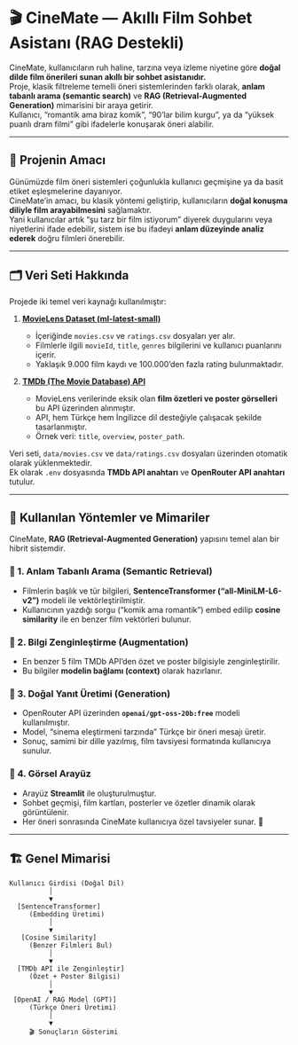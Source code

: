 # 🎬 CineMate — Akıllı Film Sohbet Asistanı (RAG Destekli)

CineMate, kullanıcıların ruh haline, tarzına veya izleme niyetine göre **doğal dilde film önerileri sunan akıllı bir sohbet asistanıdır.**  
Proje, klasik filtreleme temelli öneri sistemlerinden farklı olarak, **anlam tabanlı arama (semantic search)** ve **RAG (Retrieval-Augmented Generation)** mimarisini bir araya getirir.  
Kullanıcı, “romantik ama biraz komik”, “90’lar bilim kurgu”, ya da “yüksek puanlı dram filmi” gibi ifadelerle konuşarak öneri alabilir.

---

## 🎯 Projenin Amacı

Günümüzde film öneri sistemleri çoğunlukla kullanıcı geçmişine ya da basit etiket eşleşmelerine dayanıyor.  
CineMate’in amacı, bu klasik yöntemi geliştirip, kullanıcıların **doğal konuşma diliyle film arayabilmesini** sağlamaktır.  
Yani kullanıcılar artık “şu tarz bir film istiyorum” diyerek duygularını veya niyetlerini ifade edebilir, sistem ise bu ifadeyi **anlam düzeyinde analiz ederek** doğru filmleri önerebilir.

---

## 🗂️ Veri Seti Hakkında

Projede iki temel veri kaynağı kullanılmıştır:

1. **[MovieLens Dataset (ml-latest-small)](https://grouplens.org/datasets/movielens/)**  
   - İçeriğinde `movies.csv` ve `ratings.csv` dosyaları yer alır.  
   - Filmlerle ilgili `movieId`, `title`, `genres` bilgilerini ve kullanıcı puanlarını içerir.  
   - Yaklaşık 9.000 film kaydı ve 100.000’den fazla rating bulunmaktadır.

2. **[TMDb (The Movie Database) API](https://developer.themoviedb.org/)**  
   - MovieLens verilerinde eksik olan **film özetleri ve poster görselleri** bu API üzerinden alınmıştır.  
   - API, hem Türkçe hem İngilizce dil desteğiyle çalışacak şekilde tasarlanmıştır.  
   - Örnek veri: `title`, `overview`, `poster_path`.

Veri seti, `data/movies.csv` ve `data/ratings.csv` dosyaları üzerinden otomatik olarak yüklenmektedir.  
Ek olarak `.env` dosyasında **TMDb API anahtarı** ve **OpenRouter API anahtarı** tutulur.

---

## 🧠 Kullanılan Yöntemler ve Mimariler

CineMate, **RAG (Retrieval-Augmented Generation)** yapısını temel alan bir hibrit sistemdir.

### 🔹 1. Anlam Tabanlı Arama (Semantic Retrieval)
- Filmlerin başlık ve tür bilgileri, **SentenceTransformer (“all-MiniLM-L6-v2”)** modeli ile vektörleştirilmiştir.
- Kullanıcının yazdığı sorgu (“komik ama romantik”) embed edilip **cosine similarity** ile en benzer film vektörleri bulunur.

### 🔹 2. Bilgi Zenginleştirme (Augmentation)
- En benzer 5 film TMDb API’den özet ve poster bilgisiyle zenginleştirilir.
- Bu bilgiler **modelin bağlamı (context)** olarak hazırlanır.

### 🔹 3. Doğal Yanıt Üretimi (Generation)
- OpenRouter API üzerinden **`openai/gpt-oss-20b:free`** modeli kullanılmıştır.
- Model, “sinema eleştirmeni tarzında” Türkçe bir öneri mesajı üretir.
- Sonuç, samimi bir dille yazılmış, film tavsiyesi formatında kullanıcıya sunulur.

### 🔹 4. Görsel Arayüz
- Arayüz **Streamlit** ile oluşturulmuştur.
- Sohbet geçmişi, film kartları, posterler ve özetler dinamik olarak görüntülenir.
- Her öneri sonrasında CineMate kullanıcıya özel tavsiyeler sunar. 🍿

---

## 🏗️ Genel Mimarisi

```text
Kullanıcı Girdisi (Doğal Dil)
          │
          ▼
  [SentenceTransformer]
     (Embedding Üretimi)
          │
          ▼
   [Cosine Similarity]
     (Benzer Filmleri Bul)
          │
          ▼
  [TMDb API ile Zenginleştir]
     (Özet + Poster Bilgisi)
          │
          ▼
 [OpenAI / RAG Model (GPT)]
     (Türkçe Öneri Üretimi)
          │
          ▼
     🎬 Sonuçların Gösterimi
